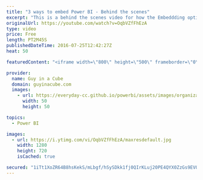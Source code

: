 ```yaml
---
title: "3 ways to embed Power BI - Behind the scenes"
excerpt: "This is a behind the scenes video for how the Embeddding options video was made. Special thanks to Dusty Jump for helping me out with the video.   You can watch the main video on the Power BI YouTube Channel - https://youtu.be/egP0GHSOUIM  Music By Jeff Kaale https://soundcloud.com/jeff-kaale  We used"
originalUrl: https://youtube.com/watch?v=OqbVZfFhEzA
type: video
price: Free
length: PT2M45S
publishedDateTime: 2016-07-25T12:42:27Z
heat: 50

featuredContent: "<iframe width=\"800\" height=\"500\" frameborder=\"0\" src=\"https://www.youtube.com/embed/OqbVZfFhEzA\" allow=\"accelerometer; autoplay; encrypted-media; gyroscope; picture-in-picture\" allowfullscreen></iframe>"

provider:
  name: Guy in a Cube
  domain: guyinacube.com
  images:
    - url: https://everyday-cc.github.io/powerbi/assets/images/organizations/guyinacube.com-50x50.jpg
      width: 50
      height: 50

topics:
  - Power BI

images:
  - url: https://i.ytimg.com/vi/OqbVZfFhEzA/maxresdefault.jpg
    width: 1280
    height: 720
    isCached: true

secured: "1iTt1XoZR64B8hsKekS/mLbgf/hSySDkk1fj0QIrKLuj20PE4QYX0ZzGs9EVQQLaCo6rqu1Pc7wa0KX9GZyZ2DPeMmILnJbR6YGXGq/G3Q3sLGeJQ7jVtA5VRKfTE/WrgWrvlADtPhzLUsi/+mpqnLF614my9n3iXin2gw1e7x6vs2NEhv+X5jK6lL8cIZPukGdC4gA+xapijWgNbp1ljdN6ksOz9rANSl6rQSn4b09yur/PVQR6SOHR3iYkMHcknqTAT52i2X6ZdRvIgsr15e9CRTxj1IzeY71DlE/dtIQrxWi0PasFGfHB9fek5E9iatuqalPvqVTnQKSkTGh70PzcNNjrL3tC06BHmqf+M9FbJIRm2OcqCDJYh/gq1CLBDlj5XMeALyPRzDxCCeKqRkwbNB6KMyJvBOJAnAtYDi8=;x4zG4+4om2JUARFWQjg9Pg=="
---
```


